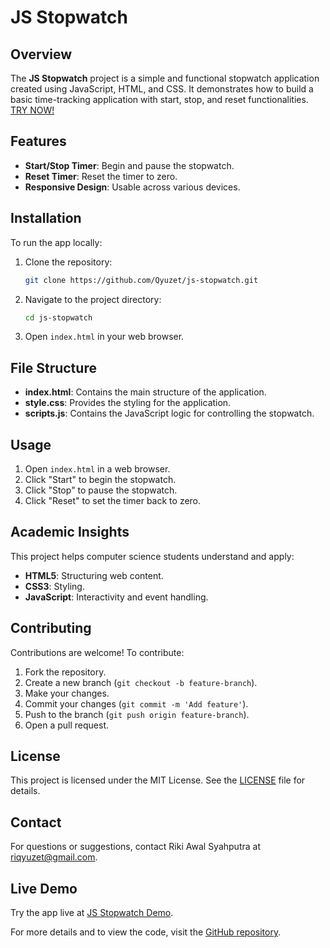 # JS Stopwatch

## Overview

The **JS Stopwatch** project is a simple and functional stopwatch application created using JavaScript, HTML, and CSS. It demonstrates how to build a basic time-tracking application with start, stop, and reset functionalities.
 [TRY NOW!](https://qyuzet.github.io/js-stopwatch/)

 
## Features

- **Start/Stop Timer**: Begin and pause the stopwatch.
- **Reset Timer**: Reset the timer to zero.
- **Responsive Design**: Usable across various devices.

## Installation

To run the app locally:

1. Clone the repository:
    ```bash
    git clone https://github.com/Qyuzet/js-stopwatch.git
    ```
2. Navigate to the project directory:
    ```bash
    cd js-stopwatch
    ```
3. Open `index.html` in your web browser.

## File Structure

- **index.html**: Contains the main structure of the application.
- **style.css**: Provides the styling for the application.
- **scripts.js**: Contains the JavaScript logic for controlling the stopwatch.

## Usage

1. Open `index.html` in a web browser.
2. Click "Start" to begin the stopwatch.
3. Click "Stop" to pause the stopwatch.
4. Click "Reset" to set the timer back to zero.

## Academic Insights

This project helps computer science students understand and apply:

- **HTML5**: Structuring web content.
- **CSS3**: Styling.
- **JavaScript**: Interactivity and event handling.

## Contributing

Contributions are welcome! To contribute:

1. Fork the repository.
2. Create a new branch (`git checkout -b feature-branch`).
3. Make your changes.
4. Commit your changes (`git commit -m 'Add feature'`).
5. Push to the branch (`git push origin feature-branch`).
6. Open a pull request.

## License

This project is licensed under the MIT License. See the [LICENSE](https://github.com/Qyuzet/js-stopwatch/blob/main/LICENSE) file for details.

## Contact

For questions or suggestions, contact Riki Awal Syahputra at [riqyuzet@gmail.com](mailto:riqyuzet@gmail.com).

## Live Demo

Try the app live at [JS Stopwatch Demo](https://qyuzet.github.io/js-stopwatch/).

For more details and to view the code, visit the [GitHub repository](https://github.com/Qyuzet/js-stopwatch).
